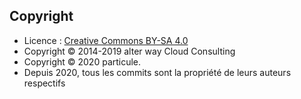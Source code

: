 
## Copyright

- Licence : [Creative Commons BY-SA 4.0](https://creativecommons.org/licenses/by-sa/4.0/deed.fr)
- Copyright © 2014-2019 alter way Cloud Consulting
- Copyright © 2020 particule.
- Depuis 2020, tous les commits sont la propriété de leurs auteurs respectifs
